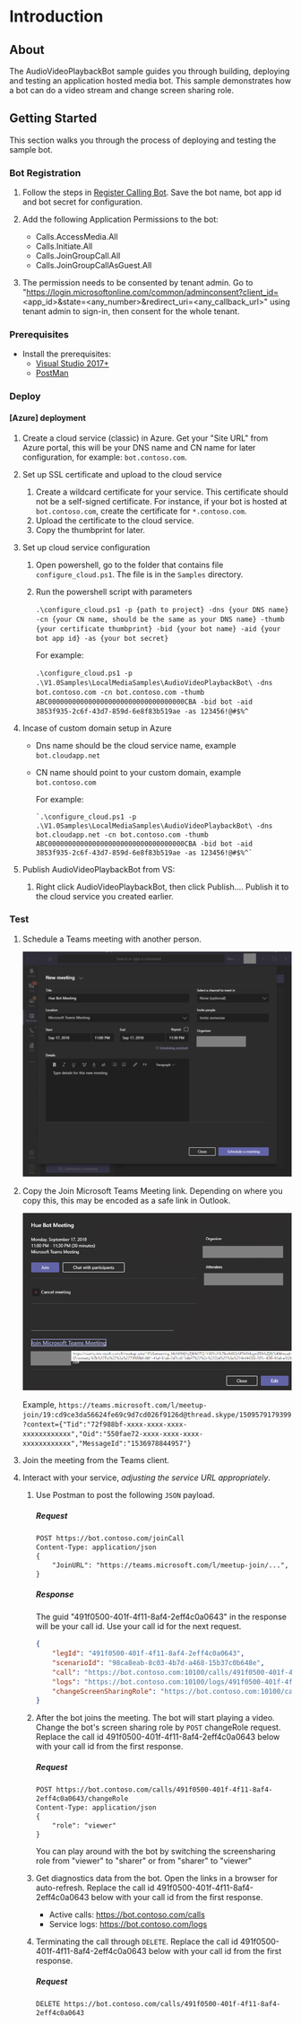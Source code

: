# Introduction

## About

The AudioVideoPlaybackBot sample guides you through building, deploying and testing an application hosted media bot. This sample demonstrates how a bot can do a video stream and change screen sharing role.

## Getting Started

This section walks you through the process of deploying and testing the sample bot.

### Bot Registration

1. Follow the steps in [Register Calling Bot](https://microsoftgraph.github.io/microsoft-graph-comms-samples/docs/articles/calls/register-calling-bot.html). Save the bot name, bot app id and bot secret for configuration.

1. Add the following Application Permissions to the bot:

    * Calls.AccessMedia.All
    * Calls.Initiate.All
    * Calls.JoinGroupCall.All
    * Calls.JoinGroupCallAsGuest.All
   
1. The permission needs to be consented by tenant admin. Go to "https://login.microsoftonline.com/common/adminconsent?client_id=<app_id>&state=<any_number>&redirect_uri=<any_callback_url>" using tenant admin to sign-in, then consent for the whole tenant.

### Prerequisites

* Install the prerequisites:
    * [Visual Studio 2017+](https://visualstudio.microsoft.com/downloads/)
    * [PostMan](https://chrome.google.com/webstore/detail/postman/fhbjgbiflinjbdggehcddcbncdddomop)

### Deploy

#### [Azure] deployment

1. Create a cloud service (classic) in Azure. Get your "Site URL" from Azure portal, this will be your DNS name and CN name for later configuration, for example: `bot.contoso.com`.

1. Set up SSL certificate and upload to the cloud service
    1. Create a wildcard certificate for your service. This certificate should not be a self-signed certificate. For instance, if your bot is hosted at `bot.contoso.com`, create the certificate for `*.contoso.com`.
    2. Upload the certificate to the cloud service.
    3. Copy the thumbprint for later.

1. Set up cloud service configuration
    1. Open powershell, go to the folder that contains file `configure_cloud.ps1`. The file is in the `Samples` directory.
    2. Run the powershell script with parameters 

        `.\configure_cloud.ps1 -p {path to project} -dns {your DNS name} -cn {your CN name, should be the same as your DNS name} -thumb {your certificate thumbprint} -bid {your bot name} -aid {your bot app id} -as {your bot secret}`

        For example: 

        `.\configure_cloud.ps1 -p .\V1.0Samples\LocalMediaSamples\AudioVideoPlaybackBot\ -dns bot.contoso.com -cn bot.contoso.com -thumb ABC0000000000000000000000000000000000CBA -bid bot -aid 3853f935-2c6f-43d7-859d-6e8f83b519ae -as 123456!@#$%^`
        
1. Incase of custom domain setup in Azure
   - Dns name should be the cloud service name, example `bot.cloudapp.net`
   - CN name should point to your custom domain, example `bot.contoso.com`
   
        For example:
        
         `.\configure_cloud.ps1 -p .\V1.0Samples\LocalMediaSamples\AudioVideoPlaybackBot\ -dns bot.cloudapp.net -cn bot.contoso.com -thumb ABC0000000000000000000000000000000000CBA -bid bot -aid 3853f935-2c6f-43d7-859d-6e8f83b519ae -as 123456!@#$%^`

1. Publish AudioVideoPlaybackBot from VS:
    1. Right click AudioVideoPlaybackBot, then click Publish.... Publish it to the cloud service you created earlier.

### Test

1. Schedule a Teams meeting with another person.

    ![Test Meeting1](Images/TestMeeting1.png)

1. Copy the Join Microsoft Teams Meeting link. Depending on where you copy this, this may be encoded as a safe link in Outlook.

    ![Test Meeting2](Images/TestMeeting2.png)

    Example, `https://teams.microsoft.com/l/meetup-join/19:cd9ce3da56624fe69c9d7cd026f9126d@thread.skype/1509579179399?context={"Tid":"72f988bf-xxxx-xxxx-xxxx-xxxxxxxxxxxx","Oid":"550fae72-xxxx-xxxx-xxxx-xxxxxxxxxxxx","MessageId":"1536978844957"}`

1. Join the meeting from the Teams client.

1. Interact with your service, _adjusting the service URL appropriately_.
    1. Use Postman to post the following `JSON` payload.

        ##### Request
        ```http
        POST https://bot.contoso.com/joinCall
        Content-Type: application/json
        {
            "JoinURL": "https://teams.microsoft.com/l/meetup-join/...",
        }
        ```

        ##### Response
        The guid "491f0500-401f-4f11-8af4-2eff4c0a0643" in the response will be your call id. Use your call id for the next request.
        ```json
        {
            "legId": "491f0500-401f-4f11-8af4-2eff4c0a0643",
            "scenarioId": "98ca8eab-8c03-4b7d-a468-15b37c0b648e",
            "call": "https://bot.contoso.com:10100/calls/491f0500-401f-4f11-8af4-2eff4c0a0643",
            "logs": "https://bot.contoso.com:10100/logs/491f0500-401f-4f11-8af4-2eff4c0a0643",
            "changeScreenSharingRole": "https://bot.contoso.com:10100/calls/491f0500-401f-4f11-8af4-2eff4c0a0643/changeRole"
        }
        ```

    1. After the bot joins the meeting. The bot will start playing a video. Change the bot's screen sharing role by `POST` changeRole request. Replace the call id 491f0500-401f-4f11-8af4-2eff4c0a0643 below with your call id from the first response.

        ##### Request
        ```http
        POST https://bot.contoso.com/calls/491f0500-401f-4f11-8af4-2eff4c0a0643/changeRole
        Content-Type: application/json
        {
            "role": "viewer"
        }
        ```
        You can play around with the bot by switching the screensharing role from "viewer" to "sharer" or from "sharer" to "viewer"

    1. Get diagnostics data from the bot. Open the links in a browser for auto-refresh. Replace the call id 491f0500-401f-4f11-8af4-2eff4c0a0643 below with your call id from the first response.
       * Active calls: https://bot.contoso.com/calls
       * Service logs: https://bot.contoso.com/logs

    1. Terminating the call through `DELETE`. Replace the call id 491f0500-401f-4f11-8af4-2eff4c0a0643 below with your call id from the first response.

        ##### Request
        ```http
        DELETE https://bot.contoso.com/calls/491f0500-401f-4f11-8af4-2eff4c0a0643
        ```
